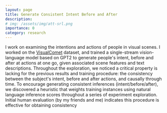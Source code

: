 ```yaml
---
layout: page
title: Generate Consistent Intent Before and After 
description: 
# img: /assets/img/att-srl.png
importance: 0 
category: research
---
```

I work on examining the intentions and actions of people in visual scenes. I worked on the [VisualComet](https://visualcomet.xyz/) dataset, and trained a single-stream vision-language model based on GPT2 to generate people's intent, before and after at actions at one go, given associated scene features and text descriptions. Throughout the exploration, we noticed a critical property is lacking for the previous results and training procedure: the consistency between the subject's intent, before and after actions, and causally through time. To encourage generating consistent inferences (intent/before/after), we discovered a heuristic that weights training instances using natural language inference scores throughout a series of experiment exploration. Initial human evaluation (by my friends and me) indicates this procedure is effective for obtaining consistency